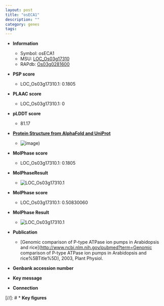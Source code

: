 ```yaml
---
layout: post
title: "osECA1"
description: ""
category: genes
tags: 
---
```


* **Information**  
    + Symbol: osECA1  
    + MSU: [LOC_Os03g17310](http://rice.plantbiology.msu.edu/cgi-bin/ORF_infopage.cgi?orf=LOC_Os03g17310)  
    + RAPdb: [Os03g0281600](http://rapdb.dna.affrc.go.jp/viewer/gbrowse_details/irgsp1?name=Os03g0281600)  

* **PSP score**  
    + LOC_Os03g17310.1: 0.1805 

* **PLAAC score**  
    + LOC_Os03g17310.1: 0 

* **pLDDT score**
    + 81.17

* **[Protein Structure from AlphaFold and UniProt](https://www.uniprot.org/uniprotkb/Q10N59/entry#structure)**
    + ![image](https://ricepsp.github.io/images/Q1/AF-Q10N59-F1.png))

* **MolPhase score**
    + LOC_Os03g17310.1: 0.1805

* **MolPhaseResult**
    + ![LOC_Os03g17310.1](https://ricepsp.github.io/pictures/LOC_Os03g/LOC_Os03g17310.1.png)

* **MolPhase score**
    + LOC_Os03g17310.1: 0.50830060

* **MolPhase Result**
    + ![LOC_Os03g17310.1](https://304243504.github.io/Pictures/LOC_Os03g/LOC_Os03g17310.1.png)

* **Publication**  
    + [Genomic comparison of P-type ATPase ion pumps in Arabidopsis and rice](http://www.ncbi.nlm.nih.gov/pubmed?term=Genomic comparison of P-type ATPase ion pumps in Arabidopsis and rice%5BTitle%5D), 2003, Plant Physiol.

* **Genbank accession number**  

* **Key message**  

* **Connection**  

[//]: # * **Key figures**  


